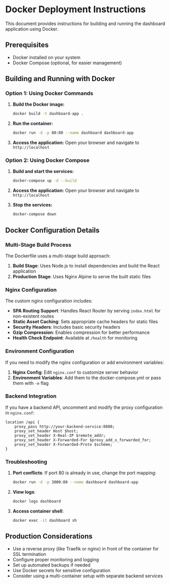# Docker Deployment Instructions

This document provides instructions for building and running the dashboard application using Docker.

## Prerequisites

- Docker installed on your system
- Docker Compose (optional, for easier management)

## Building and Running with Docker

### Option 1: Using Docker Commands

1. **Build the Docker image:**
   ```bash
   docker build -t dashboard-app .
   ```

2. **Run the container:**
   ```bash
   docker run -d -p 80:80 --name dashboard dashboard-app
   ```

3. **Access the application:**
   Open your browser and navigate to `http://localhost`

### Option 2: Using Docker Compose

1. **Build and start the services:**
   ```bash
   docker-compose up -d --build
   ```

2. **Access the application:**
   Open your browser and navigate to `http://localhost`

3. **Stop the services:**
   ```bash
   docker-compose down
   ```

## Docker Configuration Details

### Multi-Stage Build Process

The Dockerfile uses a multi-stage build approach:

1. **Build Stage**: Uses Node.js to install dependencies and build the React application
2. **Production Stage**: Uses Nginx Alpine to serve the built static files

### Nginx Configuration

The custom nginx configuration includes:

- **SPA Routing Support**: Handles React Router by serving `index.html` for non-existent routes
- **Static Asset Caching**: Sets appropriate cache headers for static files
- **Security Headers**: Includes basic security headers
- **Gzip Compression**: Enables compression for better performance
- **Health Check Endpoint**: Available at `/health` for monitoring

### Environment Configuration

If you need to modify the nginx configuration or add environment variables:

1. **Nginx Config**: Edit `nginx.conf` to customize server behavior
2. **Environment Variables**: Add them to the docker-compose.yml or pass them with `-e` flag

### Backend Integration

If you have a backend API, uncomment and modify the proxy configuration in `nginx.conf`:

```nginx
location /api {
    proxy_pass http://your-backend-service:8080;
    proxy_set_header Host $host;
    proxy_set_header X-Real-IP $remote_addr;
    proxy_set_header X-Forwarded-For $proxy_add_x_forwarded_for;
    proxy_set_header X-Forwarded-Proto $scheme;
}
```

### Troubleshooting

1. **Port conflicts**: If port 80 is already in use, change the port mapping:
   ```bash
   docker run -d -p 3000:80 --name dashboard dashboard-app
   ```

2. **View logs**:
   ```bash
   docker logs dashboard
   ```

3. **Access container shell**:
   ```bash
   docker exec -it dashboard sh
   ```

## Production Considerations

- Use a reverse proxy (like Traefik or nginx) in front of the container for SSL termination
- Configure proper monitoring and logging
- Set up automated backups if needed
- Use Docker secrets for sensitive configuration
- Consider using a multi-container setup with separate backend services